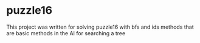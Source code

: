 # puzzle16
This project was written for solving puzzle16 with bfs and ids methods that are basic methods in the AI for searching a tree
